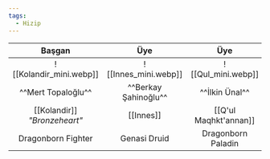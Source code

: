 ```yaml
---  
tags:  
  - Hizip  
---  
```

  
|            Başgan            |           Üye           |           Üye           |                   Üye                   |  
|:----------------------------:|:-----------------------:|:-----------------------:|:---------------------------------------:|  
|     ![[Kolandir_mini.webp]]      | ![[Innes_mini.webp]] | ![[Qul_mini.webp]] |         ![[Taralaine_mini.webp]]         |  
|      ^^Mert Topaloğlu^^      |  ^^Berkay Şahinoğlu^^   |     ^^İlkin Ünal^^      |            ^^Ertuğrul Mola^^            |  
| [[Kolandir]] *"Bronzeheart"* |        [[Innes]]        |  [[Q'ul Maqhkt'annan]]  | *"Fair Lady of Calamity"* [[Taralaine]] |  
|      Dragonborn Fighter      |      Genasi Druid       |   Dragonborn Paladin    |              Human Sorlock              |  
